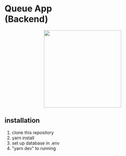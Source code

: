 <h1>Queue App
<br />(Backend) </h1>

<p align="center">
  <img src="https://upload.wikimedia.org/wikipedia/commons/thumb/d/d9/Node.js_logo.svg/1280px-Node.js_logo.svg.png" width="250"/>
</p>

## installation

1. clone this repository
2. yarn install
3. set up database in .env
4. "yarn dev" to running
